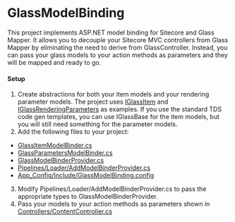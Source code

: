 # GlassModelBinding

This project implements ASP.NET model binding for Sitecore and Glass Mapper. It allows you to decouple your Sitecore MVC controllers from Glass Mapper by eliminating the need to derive from GlassController.  Instead, you can pass your glass models to your action methods as parameters and they will be mapped and ready to go.

#### Setup
1. Create abstractions for both your item models and your rendering parameter models.  The project uses [IGlassItem](Source/GlassModelBinding/Models/IGlassItem.cs) and [IGlassRenderingParameters](Source/GlassModelBinding/Models/IGlassRenderingParameters.cs) as examples.  If you use the standard TDS code gen templates, you can use IGlassBase for the item models, but you will still need something for the parameter models.
2. Add the following files to your project:
  - [GlassItemModelBinder.cs](Source/GlassModelBinding/GlassItemModelBinder.cs)
  - [GlassParametersModelBinder.cs](Source/GlassModelBinding/GlassParametersModelBinder.cs)
  - [GlassModelBinderProvider.cs](Source/GlassModelBinding/GlassModelBinderProvider.cs)
  - [Pipelines/Loader/AddModelBinderProvider.cs](Source/GlassModelBinding/Pipelines/Loader/AddModelBinderProvider.cs)
  - [App_Config/Include/GlassModelBinding.config](Source/GlassModelBinding/App_Config/Include/GlassModelBinding.config)
3. Modify Pipelines/Loader/AddModelBinderProvider.cs to pass the appropriate types to GlassModelBinderProvider.
4. Pass your models to your action methods as parameters shown in [Controllers/ContentController.cs](Source/GlassModelBinding/Controllers/ContentController.cs)